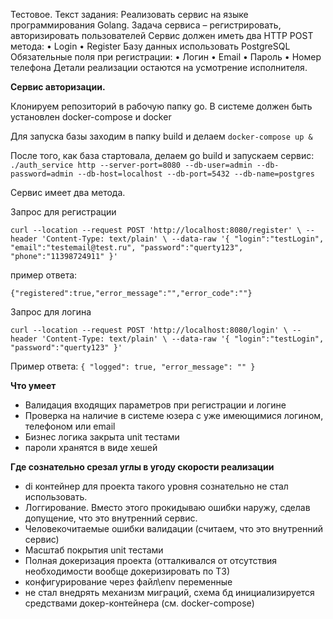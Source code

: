Тестовое.
Текст задания: 
Реализовать сервис на языке программирования Golang. 
Задача сервиса – регистрировать, авторизировать пользователей
Сервис должен иметь два HTTP POST метода:
    • Login 
    • Register
Базу данных использовать PostgreSQL
Обязательные поля при регистрации:
    • Логин
    • Email
    • Пароль
    • Номер телефона
Детали реализации остаются на усмотрение исполнителя.

**Сервис авторизации.** 

Клонируем репозиторий в рабочую папку go.
В системе должен быть установлен docker-compose и docker

Для запуска базы заходим в папку build и делаем `docker-compose up &`

После того, как база стартовала, делаем go build и запускаем сервис:
`./auth_service http --server-port=8080 --db-user=admin --db-password=admin --db-host=localhost --db-port=5432 --db-name=postgres`

Сервис имеет два метода. 

Запрос для регистрации

`curl --location --request POST 'http://localhost:8080/register' \
 --header 'Content-Type: text/plain' \
 --data-raw '{
 	"login":"testLogin",
 	"email":"testemail@test.ru",
 	"password":"querty123",
 	"phone":"11398724911"
 }'`

 пример ответа: 
 
 `{"registered":true,"error_message":"","error_code":""}`
 
 Запрос для логина
 
 `curl --location --request POST 'http://localhost:8080/login' \
  --header 'Content-Type: text/plain' \
  --data-raw '{
  	"login":"testLogin",
  	"password":"querty123"
  }'`
  
  Пример ответа: 
  `{
      "logged": true,
      "error_message": ""
  }`

**Что умеет**
* Валидация входящих параметров при регистрации и логине 
* Проверка на наличие в системе юзера с уже имеющимися логином, телефоном или email
* Бизнес логика закрыта unit тестами
* пароли хранятся в виде хешей

**Где сознательно срезал углы в угоду скорости реализации**
* di контейнер для проекта такого уровня сознательно не стал использовать.
* Логгирование. Вместо этого прокидываю ошибки наружу, сделав допущение, что это внутренний сервис.
* Человекочитаемые ошибки валидации (считаем, что это внутренний сервис)
* Масштаб покрытия unit тестами
* Полная докеризация проекта (отталкивался от отсутствия необходимости вообще докеризировать по ТЗ)
* конфигурирование через файл\env переменные
* не стал внедрять механизм миграций, схема бд инициализируется средствами докер-контейнера (см. docker-compose)
